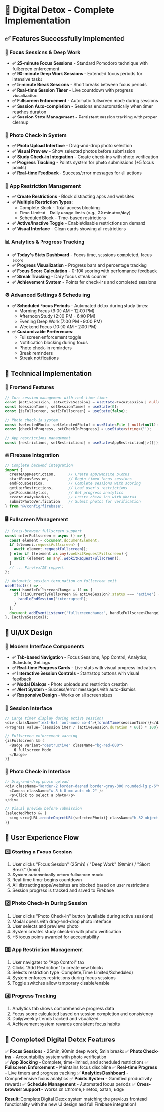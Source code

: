 # 🎯 Digital Detox - Complete Implementation

## ✅ **Features Successfully Implemented**

### 🔐 **Focus Sessions & Deep Work**
- **✅ 25-minute Focus Sessions** - Standard Pomodoro technique with fullscreen enforcement
- **✅ 90-minute Deep Work Sessions** - Extended focus periods for intensive tasks
- **✅ 5-minute Break Sessions** - Short breaks between focus periods
- **✅ Real-time Session Timer** - Live countdown with progress visualization
- **✅ Fullscreen Enforcement** - Automatic fullscreen mode during sessions
- **✅ Session Auto-completion** - Sessions end automatically when timer reaches duration
- **✅ Session State Management** - Persistent session tracking with proper cleanup

### 📸 **Photo Check-in System**
- **✅ Photo Upload Interface** - Drag-and-drop photo selection
- **✅ Visual Preview** - Show selected photos before submission
- **✅ Study Check-in Integration** - Create check-ins with photo verification
- **✅ Progress Tracking** - Points system for photo submissions (+5 focus points)
- **✅ Real-time Feedback** - Success/error messages for all actions

### 📱 **App Restriction Management**
- **✅ Create Restrictions** - Block distracting apps and websites
- **✅ Multiple Restriction Types**:
  - Complete Block - Total access blocking
  - Time Limited - Daily usage limits (e.g., 30 minutes/day)
  - Scheduled Block - Time-based restrictions
- **✅ Active/Inactive Toggle** - Enable/disable restrictions on demand
- **✅ Visual Interface** - Clean cards showing all restrictions

### 📊 **Analytics & Progress Tracking**
- **✅ Today's Stats Dashboard** - Focus time, sessions completed, focus score
- **✅ Progress Visualization** - Progress bars and percentage tracking
- **✅ Focus Score Calculation** - 0-100 scoring with performance feedback
- **✅ Streak Tracking** - Daily focus streak counter
- **✅ Achievement System** - Points for check-ins and completed sessions

### ⚙️ **Advanced Settings & Scheduling**
- **✅ Scheduled Focus Periods** - Automated detox during study times:
  - Morning Focus (9:00 AM - 12:00 PM)
  - Afternoon Study (2:00 PM - 6:00 PM)
  - Evening Deep Work (7:00 PM - 9:00 PM)
  - Weekend Focus (10:00 AM - 2:00 PM)
- **✅ Customizable Preferences**:
  - Fullscreen enforcement toggle
  - Notification blocking during focus
  - Photo check-in reminders
  - Break reminders
  - Streak notifications

## 🔧 **Technical Implementation**

### 🎯 **Frontend Features**
```typescript
// Core session management with real-time timer
const [activeSession, setActiveSession] = useState<FocusSession | null>(null);
const [sessionTimer, setSessionTimer] = useState(0);
const [isFullscreen, setIsFullscreen] = useState(false);

// Photo check-in system
const [selectedPhoto, setSelectedPhoto] = useState<File | null>(null);
const [checkInProgress, setCheckInProgress] = useState<string>('');

// App restrictions management
const [restrictions, setRestrictions] = useState<AppRestriction[]>([]);
```

### 🔥 **Firebase Integration**
```typescript
// Complete backend integration
import {
  createAppRestriction,      // Create app/website blocks
  startFocusSession,         // Begin timed focus sessions
  endFocusSession,           // Complete sessions with scoring
  getUserRestrictions,       // Load user's restrictions
  getFocusAnalytics,         // Get progress analytics
  createStudyCheckIn,        // Create check-ins with photos
  submitPhotoVerification    // Submit photos for verification
} from "@/config/firebase";
```

### 🖥️ **Fullscreen Management**
```typescript
// Cross-browser fullscreen support
const enterFullscreen = async () => {
  const element = document.documentElement;
  if (element.requestFullscreen) {
    await element.requestFullscreen();
  } else if ((element as any).webkitRequestFullscreen) {
    await (element as any).webkitRequestFullscreen();
  }
  // ... Firefox/IE support
};

// Automatic session termination on fullscreen exit
useEffect(() => {
  const handleFullscreenChange = () => {
    if (!isCurrentlyFullscreen && activeSession?.status === 'active') {
      handleEndSession('interrupted');
    }
  };
  document.addEventListener('fullscreenchange', handleFullscreenChange);
}, [activeSession]);
```

## 🎨 **UI/UX Design**

### 📱 **Modern Interface Components**
- **✅ Tab-based Navigation** - Focus Sessions, App Control, Analytics, Schedule, Settings
- **✅ Real-time Progress Cards** - Live stats with visual progress indicators  
- **✅ Interactive Session Controls** - Start/stop buttons with visual feedback
- **✅ Modal Dialogs** - Photo uploads and restriction creation
- **✅ Alert System** - Success/error messages with auto-dismiss
- **✅ Responsive Design** - Works on all screen sizes

### 🎯 **Session Interface**
```typescript
// Large timer display during active sessions
<div className="text-6xl font-mono mb-4">{formatTime(sessionTimer)}</div>
<Progress value={(sessionTimer / (activeSession.duration * 60)) * 100} />

// Fullscreen enforcement warning
{isFullscreen && (
  <Badge variant="destructive" className="bg-red-600">
    🔒 Fullscreen Mode
  </Badge>
)}
```

### 📸 **Photo Check-in Interface**
```typescript
// Drag-and-drop photo upload
<div className="border-2 border-dashed border-gray-300 rounded-lg p-6">
  <Camera className="w-8 h-8 mx-auto mb-2" />
  <p>Click to select a photo</p>
</div>

// Visual preview before submission
{selectedPhoto && (
  <img src={URL.createObjectURL(selectedPhoto)} className="h-32 object-cover" />
)}
```

## 🚀 **User Experience Flow**

### 1️⃣ **Starting a Focus Session**
1. User clicks "Focus Session" (25min) / "Deep Work" (90min) / "Short Break" (5min)
2. System automatically enters fullscreen mode
3. Real-time timer begins countdown
4. All distracting apps/websites are blocked based on user restrictions
5. Session progress is tracked and saved to Firebase

### 2️⃣ **Photo Check-in During Session**
1. User clicks "Photo Check-in" button (available during active sessions)
2. Modal opens with drag-and-drop photo interface
3. User selects and previews photo
4. System creates study check-in with photo verification
5. +5 focus points awarded for accountability

### 3️⃣ **App Restriction Management**
1. User navigates to "App Control" tab
2. Clicks "Add Restriction" to create new blocks
3. Selects restriction type (Complete/Time Limited/Scheduled)
4. System enforces restrictions during focus sessions
5. Toggle switches allow temporary disable/enable

### 4️⃣ **Progress Tracking**
1. Analytics tab shows comprehensive progress data
2. Focus score calculated based on session completion and consistency
3. Daily/weekly trends tracked and visualized
4. Achievement system rewards consistent focus habits

## 🎉 **Completed Digital Detox Features**

✅ **Focus Sessions** - 25min, 90min deep work, 5min breaks
✅ **Photo Check-ins** - Accountability system with photo verification  
✅ **App Blocking** - Complete, time-limited, and scheduled restrictions
✅ **Fullscreen Enforcement** - Maintains focus discipline
✅ **Real-time Progress** - Live timers and progress tracking
✅ **Analytics Dashboard** - Comprehensive focus analytics
✅ **Points System** - Gamified productivity rewards
✅ **Schedule Management** - Automated focus periods
✅ **Cross-browser Support** - Works on Chrome, Firefox, Safari, Edge

**Result**: Complete Digital Detox system matching the previous frontend functionality with the new UI design and full Firebase integration!